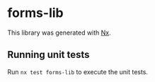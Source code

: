 # forms-lib

This library was generated with [Nx](https://nx.dev).

## Running unit tests

Run `nx test forms-lib` to execute the unit tests.
